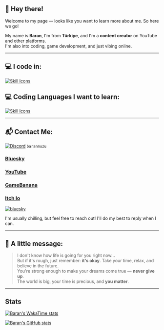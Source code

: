 ## 👋 Hey there!

Welcome to my page — looks like you want to learn more about me. So here we go!

My name is **Baran**, I'm from **Türkiye**, and I'm a **content creator** on YouTube and other platforms.  
I'm also into coding, game development, and just vibing online.

---

## 💻 I code in:
[![Skill Icons](https://skillicons.dev/icons?i=haxe,lua,python&theme=dark)](https://skillicons.dev)

## 💻 Coding Languages I want to learn:
[![Skill Icons](https://skillicons.dev/icons?i=cs,cpp,css,html,js&theme=dark)](https://skillicons.dev)

---

## 📬 Contact Me:
[![Discord](https://skillicons.dev/icons?i=discord&theme=dark)](https://skillicons.dev) `baranmuzu`


### [Bluesky](https://bsky.app/profile/baranmuzu.bsky.social)  
### [YouTube](https://www.youtube.com/@BaranMuzu)  
### [GameBanana](https://gamebanana.com/members/3018434)
### [Itch Io](https://baranmuzu.itch.io/)

[![bluesky](https://img.shields.io/twitter/follow/baranmuzu?style=plastic&logo=x&labelColor=595959&color=595959)](https://twitter.com/BaranMuzu)

I'm usually chilling, but feel free to reach out! I'll do my best to reply when I can.

---

## 💬 A little message:

> I don't know how life is going for you right now...  
> But if it's rough, just remember: **it's okay**. Take your time, relax, and believe in the future.  
> You're strong enough to make your dreams come true — **never give up**.  
> The world is big, your time is precious, and **you matter**.

---

## Stats
[![Baran's WakaTime stats](https://github-readme-stats.vercel.app/api/wakatime?username=@BaranMuzu&theme=chartreuse-dark&layout=compact)](https://github.com/anuraghazra/github-readme-stats)


[![Baran's GitHub stats](https://github-readme-stats.vercel.app/api?username=BaranMuzu&theme=chartreuse-dark&layout=compact)](https://github.com/anuraghazra/github-readme-stats)
